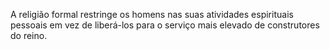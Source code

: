 ﻿A religião formal restringe os homens nas suas atividades espirituais pessoais em vez de liberá-los para o serviço mais elevado de construtores do reino.